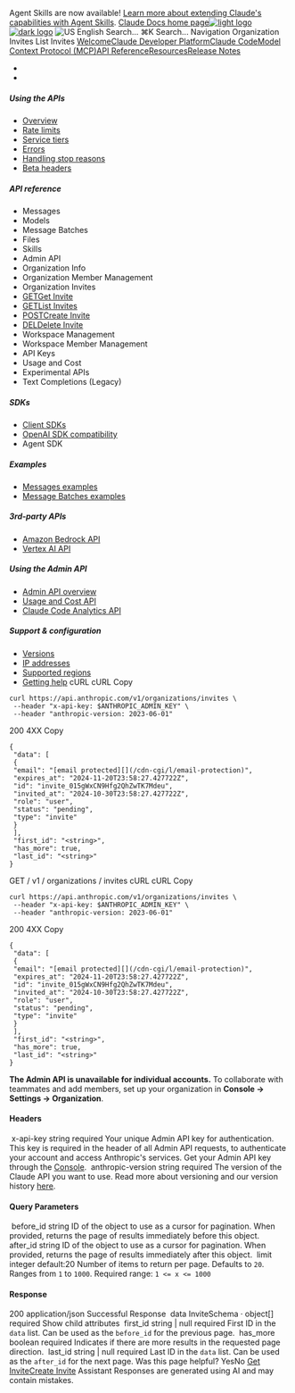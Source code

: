 Agent Skills are now available! [Learn more about extending Claude's capabilities with Agent Skills](/en/docs/agents-and-tools/agent-skills/overview).
[Claude Docs home page![light logo](https://mintcdn.com/anthropic-claude-docs/DcI2Ybid7ZEnFaf0/logo/light.svg?fit=max&auto=format&n=DcI2Ybid7ZEnFaf0&q=85&s=c877c45432515ee69194cb19e9f983a2)![dark logo](https://mintcdn.com/anthropic-claude-docs/DcI2Ybid7ZEnFaf0/logo/dark.svg?fit=max&auto=format&n=DcI2Ybid7ZEnFaf0&q=85&s=f5bb877be0cb3cba86cf6d7c88185216)](/)
![US](https://d3gk2c5xim1je2.cloudfront.net/flags/US.svg)
English
Search...
⌘K
Search...
Navigation
Organization Invites
List Invites
[Welcome](/en/home)[Claude Developer Platform](/en/docs/intro)[Claude Code](/en/docs/claude-code/overview)[Model Context Protocol (MCP)](/en/docs/mcp)[API Reference](/en/api/messages)[Resources](/en/resources/overview)[Release Notes](/en/release-notes/overview)
* [](/en/docs/intro)
* [](/en/api/overview)
##### Using the APIs
 * [Overview](/en/api/overview)
 * [Rate limits](/en/api/rate-limits)
 * [Service tiers](/en/api/service-tiers)
 * [Errors](/en/api/errors)
 * [Handling stop reasons](/en/api/handling-stop-reasons)
 * [Beta headers](/en/api/beta-headers)
##### API reference
 * Messages
 * Models
 * Message Batches
 * Files
 * Skills
 * Admin API
 * Organization Info
 * Organization Member Management
 * Organization Invites
 * [GETGet Invite](/en/api/admin-api/invites/get-invite)
 * [GETList Invites](/en/api/admin-api/invites/list-invites)
 * [POSTCreate Invite](/en/api/admin-api/invites/create-invite)
 * [DELDelete Invite](/en/api/admin-api/invites/delete-invite)
 * Workspace Management
 * Workspace Member Management
 * API Keys
 * Usage and Cost
 * Experimental APIs
 * Text Completions (Legacy)
##### SDKs
 * [Client SDKs](/en/api/client-sdks)
 * [OpenAI SDK compatibility](/en/api/openai-sdk)
 * Agent SDK
##### Examples
 * [Messages examples](/en/api/messages-examples)
 * [Message Batches examples](/en/api/messages-batch-examples)
##### 3rd-party APIs
 * [Amazon Bedrock API](/en/api/claude-on-amazon-bedrock)
 * [Vertex AI API](/en/api/claude-on-vertex-ai)
##### Using the Admin API
 * [Admin API overview](/en/api/administration-api)
 * [Usage and Cost API](/en/api/usage-cost-api)
 * [Claude Code Analytics API](/en/api/claude-code-analytics-api)
##### Support & configuration
 * [Versions](/en/api/versioning)
 * [IP addresses](/en/api/ip-addresses)
 * [Supported regions](/en/api/supported-regions)
 * [Getting help](/en/api/getting-help)
cURL
cURL
Copy
```
curl https://api.anthropic.com/v1/organizations/invites \
 --header "x-api-key: $ANTHROPIC_ADMIN_KEY" \
 --header "anthropic-version: 2023-06-01"
```
200
4XX
Copy
```
{
 "data": [
 {
 "email": "[email protected][](/cdn-cgi/l/email-protection)",
 "expires_at": "2024-11-20T23:58:27.427722Z",
 "id": "invite_015gWxCN9Hfg2QhZwTK7Mdeu",
 "invited_at": "2024-10-30T23:58:27.427722Z",
 "role": "user",
 "status": "pending",
 "type": "invite"
 }
 ],
 "first_id": "<string>",
 "has_more": true,
 "last_id": "<string>"
}
```
GET
/
v1
/
organizations
/
invites
cURL
cURL
Copy
```
curl https://api.anthropic.com/v1/organizations/invites \
 --header "x-api-key: $ANTHROPIC_ADMIN_KEY" \
 --header "anthropic-version: 2023-06-01"
```
200
4XX
Copy
```
{
 "data": [
 {
 "email": "[email protected][](/cdn-cgi/l/email-protection)",
 "expires_at": "2024-11-20T23:58:27.427722Z",
 "id": "invite_015gWxCN9Hfg2QhZwTK7Mdeu",
 "invited_at": "2024-10-30T23:58:27.427722Z",
 "role": "user",
 "status": "pending",
 "type": "invite"
 }
 ],
 "first_id": "<string>",
 "has_more": true,
 "last_id": "<string>"
}
```
**The Admin API is unavailable for individual accounts.** To collaborate with teammates and add members, set up your organization in **Console → Settings → Organization**.
#### Headers
[​](#parameter-x-api-key)
x-api-key
string
required
Your unique Admin API key for authentication.
This key is required in the header of all Admin API requests, to authenticate your account and access Anthropic's services. Get your Admin API key through the [Console](https://console.anthropic.com/settings/admin-keys).
[​](#parameter-anthropic-version)
anthropic-version
string
required
The version of the Claude API you want to use.
Read more about versioning and our version history [here](https://docs.claude.com/en/api/versioning).
#### Query Parameters
[​](#parameter-before-id)
before_id
string
ID of the object to use as a cursor for pagination. When provided, returns the page of results immediately before this object.
[​](#parameter-after-id)
after_id
string
ID of the object to use as a cursor for pagination. When provided, returns the page of results immediately after this object.
[​](#parameter-limit)
limit
integer
default:20
Number of items to return per page.
Defaults to `20`. Ranges from `1` to `1000`.
Required range: `1 <= x <= 1000`
#### Response
200
application/json
Successful Response
[​](#response-data)
data
InviteSchema · object[]
required
Show child attributes
[​](#response-first-id)
first_id
string | null
required
First ID in the `data` list. Can be used as the `before_id` for the previous page.
[​](#response-has-more)
has_more
boolean
required
Indicates if there are more results in the requested page direction.
[​](#response-last-id)
last_id
string | null
required
Last ID in the `data` list. Can be used as the `after_id` for the next page.
Was this page helpful?
YesNo
[Get Invite](/en/api/admin-api/invites/get-invite)[Create Invite](/en/api/admin-api/invites/create-invite)
Assistant
Responses are generated using AI and may contain mistakes.